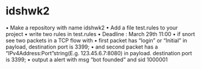 # idshwk2

• Make a repository with name idshwk2 • Add a file test.rules to your project
• write two rules in test.rules
• Deadline : March 29th 11:00
• if snort see two packets in a TCP flow with
• first packet has “login” or “Initial” in payload, destination port is 3399;
• and second packet has a “IPv4Address:Port”string(E.g. 123.45.6.7:8080) in payload. destination port is 3399;
• output a alert with msg “bot founded” and sid 1000001
